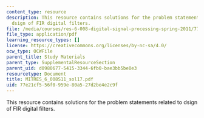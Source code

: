 ```yaml
---
content_type: resource
description: This resource contains solutions for the problem statements related to
  dsign of FIR digital filters.
file: /media/courses/res-6-008-digital-signal-processing-spring-2011/77e21cf556f0959e80a527d2be4e2c9f_MITRES_6_008S11_sol17.pdf
file_type: application/pdf
learning_resource_types: []
license: https://creativecommons.org/licenses/by-nc-sa/4.0/
ocw_type: OCWFile
parent_title: Study Materials
parent_type: SupplementalResourceSection
parent_uid: d0980677-5415-3344-6fb0-bae3bb5be0e3
resourcetype: Document
title: MITRES_6_008S11_sol17.pdf
uid: 77e21cf5-56f0-959e-80a5-27d2be4e2c9f
---
```

This resource contains solutions for the problem statements related to dsign of FIR digital filters.